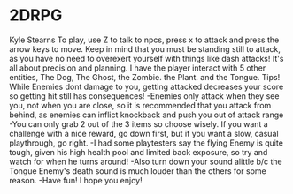 # 2DRPG
Kyle Stearns
To play, use Z to talk to npcs, press x to attack and press the arrow keys to move.
Keep in  mind that you must be standing still to attack, as you have no need to overexert yourself with things like dash attacks! It's all about precision and planning.
I have the player interact with 5 other entities, The Dog, The Ghost, the Zombie. the Plant. and the Tongue. 
Tips!
While Enemies dont damage to you, getting attacked decreases your score so getting hit still has consequences!
-Enemies only attack when they see you, not when you are close, so it is recommended that you attack from behind, as enemies can inflict knockback and push you out of attack range
-You can only grab 2 out of the 3 items so choose wisely. 
If you want a challenge with a nice reward, go down first, but if you want a slow, casual playthrough, go right.
-I had some playtesters say the flying Enemy is quite tough, given his high health pool and limited back exposure, so try and watch for when he turns around!
-Also turn down your sound alittle b/c the Tongue Enemy's death sound is much louder than the others for some reason.
-Have fun! I hope you enjoy!
